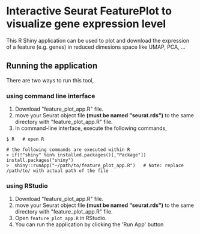 # Interactive Seurat FeaturePlot to visualize gene expression level
This R Shiny application can be used to plot and download the expression of a feature (e.g. genes) in reduced dimesions space like UMAP, PCA, ...
## Running the application
There are two ways to run this tool,
### using command line interface
 1. Download "feature_plot_app.R" file.
 2. move your Seurat object file **(must be named "seurat.rds")** to the same directory with "feature_plot_app.R" file.
 3. In command-line interface, execute the following commands,
  ```
 $ R   # open R 
 
 # the following commands are executed within R
 > if(!"shiny" %in% installed.packages()[,"Package"]) install.packages("shiny")   
 >  shiny::runApp("~/path/to/feature_plot_app.R")   # Note: replace /path/to/ with actual path of the file
  ```
 ### using RStudio
 1. Download "feature_plot_app.R" file.
 2. move your Seurat object file **(must be named "seurat.rds")** to the same directory with "feature_plot_app.R" file.
 3. Open `feature_plot_app.R` in RStudio.
 4.  You can run the application by clicking the 'Run App' button
